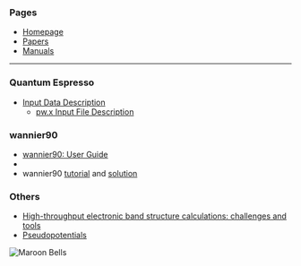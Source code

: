 
### Pages

* [Homepage](index.md)
* [Papers](papers.md)
* [Manuals](manuals.md)

---

### Quantum Espresso

* [Input Data Description](https://www.quantum-espresso.org/documentation/input-data-description/)
  * [pw.x Input File Description](https://www.quantum-espresso.org/Doc/INPUT_PW.html)


### wannier90

* [wannier90: User Guide](https://raw.githubusercontent.com/wannier-developers/wannier90/v3.1.0/doc/compiled_docs/user_guide.pdf)
* 
* wannier90 
[tutorial](https://raw.githubusercontent.com/wannier-developers/wannier90/v3.1.0/doc/compiled_docs/tutorial.pdf) and 
[solution](https://raw.githubusercontent.com/wannier-developers/wannier90/v3.1.0/doc/compiled_docs/solution_booklet.pdf)


### Others

* [High-throughput electronic band structure calculations: challenges and tools](https://arxiv.org/pdf/1004.2974.pdf)
* [Pseudopotentials](https://www.quantum-espresso.org/pseudopotentials/)

![Maroon Bells](https://www.fs.usda.gov/Internet/FSE_MEDIA/stelprd3833704.jpg)
